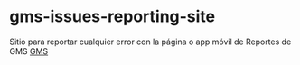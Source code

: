 # gms-issues-reporting-site
Sitio para reportar cualquier error con la página o app móvil de Reportes de GMS [GMS](https://gms-admin.onrender.com/)
